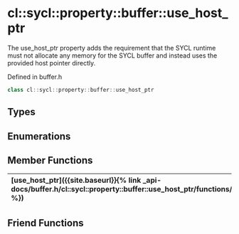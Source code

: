 ---
---
# cl::sycl::property::buffer::use_host_ptr

The use_host_ptr property adds the requirement that the SYCL runtime must not allocate any memory for the SYCL buffer and instead uses the provided host pointer directly. 

Defined in buffer.h

```cpp
class cl::sycl::property::buffer::use_host_ptr
```

## Types

## Enumerations

## Member Functions

| [use_host_ptr]({{site.baseurl}}{% link _api-docs/buffer.h/cl::sycl::property::buffer::use_host_ptr/functions/use_host_ptr/index.md %}) | No description. |
| :--- | :--- |


## Friend Functions


